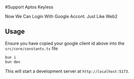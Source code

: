 #Support Aptos Keyless

Now We Can Login With Google Accont. Just Like Web2

## Usage

Ensure you have copied your google client id above into the `src/core/constants.ts` file

```bash
bun i
bun dev
```

This will start a development server at `http://localhost:5173`.
